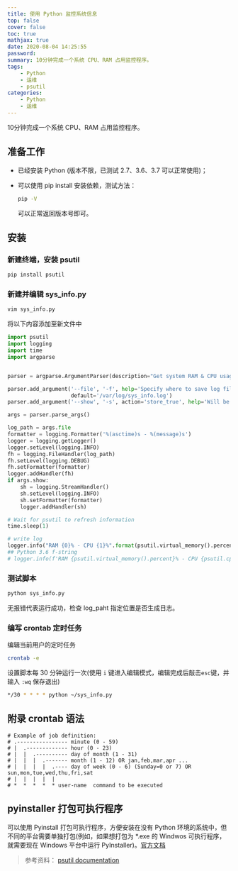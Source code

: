 ```yaml
---
title: 使用 Python 监控系统信息
top: false
cover: false
toc: true
mathjax: true
date: 2020-08-04 14:25:55
password:
summary: 10分钟完成一个系统 CPU、RAM 占用监控程序。
tags: 
    - Python
    - 运维
    - psutil
categories:
    - Python
    - 运维
---
```


10分钟完成一个系统 CPU、RAM 占用监控程序。

## 准备工作

* 已经安装 Python (版本不限，已测试 2.7、3.6、3.7 可以正常使用)；
* 可以使用 pip install 安装依赖，测试方法：

  ```bash
  pip -V
  ```

  可以正常返回版本号即可。

## 安装

### 新建终端，安装 psutil

```bash
pip install psutil
```

### 新建并编辑 sys_info.py

```bash
vim sys_info.py
```

将以下内容添加至新文件中

```python
import psutil
import logging
import time
import argparse


parser = argparse.ArgumentParser(description="Get system RAM & CPU usage.")

parser.add_argument('--file', '-f', help='Specify where to save log file. Default: /var/log/sys_info.log ',
                    default='/var/log/sys_info.log')
parser.add_argument('--show', '-s', action='store_true', help='Will be printed on the console.', default=False)

args = parser.parse_args()

log_path = args.file
formatter = logging.Formatter('%(asctime)s - %(message)s')
logger = logging.getLogger()
logger.setLevel(logging.INFO)
fh = logging.FileHandler(log_path)
fh.setLevel(logging.DEBUG)
fh.setFormatter(formatter)
logger.addHandler(fh)
if args.show:
    sh = logging.StreamHandler()
    sh.setLevel(logging.INFO)
    sh.setFormatter(formatter)
    logger.addHandler(sh)

# Wait for psutil to refresh information
time.sleep(1)

# write log
logger.info("RAM {0}% - CPU {1}%".format(psutil.virtual_memory().percent, psutil.cpu_percent()))
## Python 3.6 f-string
# logger.info(f'RAM {psutil.virtual_memory().percent}% - CPU {psutil.cpu_percent()}%')
```

### 测试脚本

```bash
python sys_info.py
```

无报错代表运行成功，检查 log_paht 指定位置是否生成日志。

### 编写 crontab 定时任务

编辑当前用户的定时任务

```bash
crontab -e
```

设置脚本每 30 分钟运行一次(使用 `i` 键进入编辑模式，编辑完成后敲击`esc`键，并输入 `:wq` 保存退出)

```bash
*/30 * * * * python ~/sys_info.py
```

## 附录 crontab 语法

```crontab
# Example of job definition:
# .---------------- minute (0 - 59)
# |  .------------- hour (0 - 23)
# |  |  .---------- day of month (1 - 31)
# |  |  |  .------- month (1 - 12) OR jan,feb,mar,apr ...
# |  |  |  |  .---- day of week (0 - 6) (Sunday=0 or 7) OR sun,mon,tue,wed,thu,fri,sat
# |  |  |  |  |
# *  *  *  *  * user-name  command to be executed
```

## pyinstaller 打包可执行程序

可以使用 Pyinstall 打包可执行程序，方便安装在没有 Python 环境的系统中，但不同的平台需要单独打包(例如，如果想打包为 *.exe 的 Windwos 可执行程序，就需要现在 Windows 平台中运行 PyInstaller)。[官方文档](https://pyinstaller.readthedocs.io/en/stable/)

> 参考资料：
[psutil documentation](https://psutil.readthedocs.io/en/latest/)
